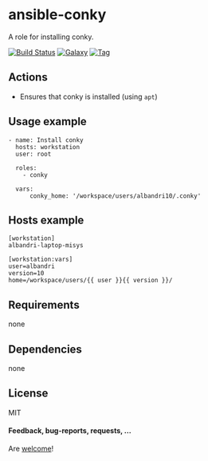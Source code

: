 ansible-conky
====================

A role for installing conky.

[![Build Status](https://api.travis-ci.org/AlbanAndrieu/ansible-conky.png?branch=master)](https://travis-ci.org/AlbanAndrieu/ansible-conky)
[![Galaxy](http://img.shields.io/badge/galaxy-conky-blue.svg?style=flat-square)](https://galaxy.ansible.com/list#/roles/1510)
[![Tag](http://img.shields.io/github/tag/AlbanAndrieu/ansible-conky.svg?style=flat-square)]()

## Actions

- Ensures that conky is installed (using `apt`)

Usage example
------------

    - name: Install conky
      hosts: workstation
      user: root
    
      roles:
        - conky      
      
      vars:      
          conky_home: '/workspace/users/albandri10/.conky'      

Hosts example
------------

    [workstation]
    albandri-laptop-misys

    [workstation:vars]
    user=albandri
    version=10
    home=/workspace/users/{{ user }}{{ version }}/

Requirements
------------

none

Dependencies
------------

none

License
-------

MIT

#### Feedback, bug-reports, requests, ...

Are [welcome](https://github.com/AlbanAndrieu/ansible-conky/issues)!
